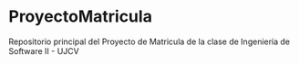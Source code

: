 # ProyectoMatricula
Repositorio principal del Proyecto de Matricula de la clase de Ingeniería de Software II - UJCV


